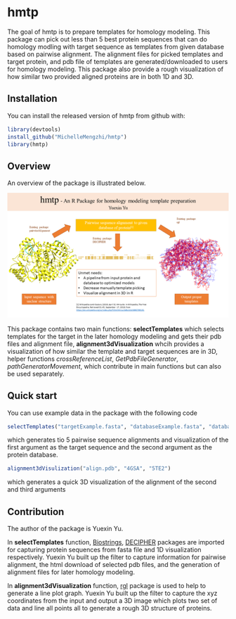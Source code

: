 
# hmtp

<!-- badges: start -->
<!-- badges: end -->

The goal of hmtp is to prepare templates for homology modeling. This package can pick out less than 5 best protein sequences that can do homology modling with target sequence as templates from given database based on pairwise alignment. The alignment files for picked templates and target protein, and pdb file of templates are generated/downloaded to users for homology modeling. This package also provide a rough visualization of how similar two provided aligned proteins are in both 1D and 3D.    

## Installation

You can install the released version of hmtp from github with:

``` r
library(devtools)
install_github("MichelleMengzhi/hmtp")
library(hmtp)
```

## Overview

An overview of the package is illustrated below.

![](./inst/extdata/hmtp.png)

This package contains two main functions:
**selectTemplates** which selects templates for the target in the later homology modeling and gets their pdb files and alignment file, **alignment3dVisualization** whcih provides a visualization of how similar the template and target sequences are in 3D, helper functions *crossReferenceList*, *GetPdbFileGenerator*, *pathGeneratorMovement*, which contribute in main functions but can also be used separately.

## Quick start

You can use example data in the package with the following code

``` r
selectTemplates("targetExample.fasta", "databaseExample.fasta", "databaseExample.txt")
```

which generates tio 5 pairwise sequence alignments and visualization of the first argument as the target sequence and the second argument as the protein database.


``` r
alignment3dVisulization("align.pdb", "4GSA", "5TE2")
``` 

which generates a quick 3D visualization of the alignment of the second and third arguments 

## Contribution

The author of the package is Yuexin Yu. 

In **selectTemplates** function, [Biostrings](https://www.bioconductor.org/packages/devel/bioc/manuals/Biostrings/man/Biostrings.pdf), [DECIPHER](https://bioconductor.org/packages/release/bioc/html/DECIPHER.html) packages are imported for capturing protein sequences from fasta file and 1D visualization respectively. Yuexin Yu built up the filter to capture information for pairwise alignment, the html download of selected pdb files, and the generation of alignment files for later homology modeling.   

In **alignment3dVisualization** function, [rgl](https://cran.r-project.org/web/packages/rgl/rgl.pdf) package is used to help to generate a line plot graph. Yuexin Yu built up the filter to capture the xyz coordinates from the input and output a 3D image which plots two set of data and line all points all to generate a rough 3D structure of proteins. 

